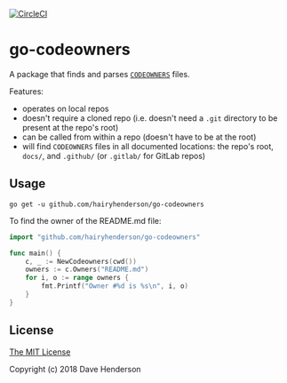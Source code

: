[![CircleCI](https://circleci.com/gh/hairyhenderson/go-codeowners/tree/main.svg?style=svg)](https://circleci.com/gh/hairyhenderson/go-codeowners/tree/main)

# go-codeowners

A package that finds and parses [`CODEOWNERS`](https://help.github.com/articles/about-codeowners/) files.

Features:
- operates on local repos
- doesn't require a cloned repo (i.e. doesn't need a `.git` directory to be 
  present at the repo's root)
- can be called from within a repo (doesn't have to be at the root)
- will find `CODEOWNERS` files in all documented locations: the repo's root,
  `docs/`, and `.github/` (or `.gitlab/` for GitLab repos)

## Usage

```console
go get -u github.com/hairyhenderson/go-codeowners
```

To find the owner of the README.md file:

```go
import "github.com/hairyhenderson/go-codeowners"

func main() {
	c, _ := NewCodeowners(cwd())
	owners := c.Owners("README.md")
	for i, o := range owners {
		fmt.Printf("Owner #%d is %s\n", i, o)
	}
}
```

## License

[The MIT License](http://opensource.org/licenses/MIT)

Copyright (c) 2018 Dave Henderson
